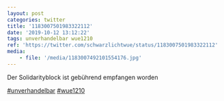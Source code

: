 ```yaml
---
layout: post
categories: twitter
title: '1183007501983322112'
date: '2019-10-12 13:12:22'
tags: unverhandelbar wue1210
ref: 'https://twitter.com/schwarzlichtwue/status/1183007501983322112'
media:
    - file: '/media/1183007492101554176.jpg'
---
```

Der Solidarityblock ist gebührend empfangen worden

[#unverhandelbar](/t/unverhandelbar) [#wue1210](/t/wue1210)  

